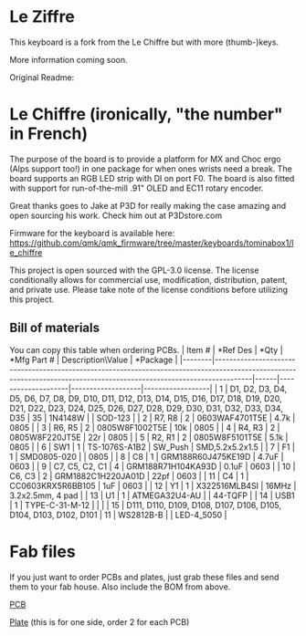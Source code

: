 # Le Ziffre

This keyboard is a fork from the Le Chiffre but with more (thumb-)keys.

More information coming soon.

Original Readme:

# Le Chiffre (ironically, "the number" in French)
The purpose of the board is to provide a platform for MX and Choc ergo (Alps support too!) in one package for when ones wrists need a break. The board supports an RGB LED strip with DI on port F0. The board is also fitted with support for run-of-the-mill .91" OLED and EC11 rotary encoder.

Great thanks goes to Jake at P3D for really making the case amazing and open sourcing his work. Check him out at P3Dstore.com

Firmware for the keyboard is available here: https://github.com/qmk/qmk_firmware/tree/master/keyboards/tominabox1/le_chiffre

This project is open sourced with the GPL-3.0 license. The license conditionally allows for commercial use, modification, distribution, patent, and private use. Please take note of the license conditions before utilizing this project. 

## Bill of materials
You can copy this table when ordering PCBs. 
| Item # | *Ref Des                                                                                                                                                             | *Qty | *Mfg Part #        | Description\Value | *Package         |
|--------|----------------------------------------------------------------------------------------------------------------------------------------------------------------------|------|--------------------|-------------------|------------------|
| 1      | D1, D2, D3, D4, D5, D6, D7, D8, D9, D10, D11, D12, D13, D14, D15, D16, D17, D18, D19, D20, D21, D22, D23, D24, D25, D26, D27, D28, D29, D30, D31, D32, D33, D34, D35 | 35   | 1N4148W            |                   | SOD-123          |
| 2      | R7, R8                                                                                                                                                               | 2    | 0603WAF4701T5E     | 4.7k              | 0805             |
| 3      | R6, R5                                                                                                                                                               | 2    | 0805W8F1002T5E     | 10k               | 0805             |
| 4      | R4, R3                                                                                                                                                               | 2    | 0805W8F220JT5E     | 22r               | 0805             |
| 5      | R2, R1                                                                                                                                                               | 2    | 0805W8F5101T5E     | 5.1k              | 0805             |
| 6      | SW1                                                                                                                                                                  | 1    | TS-1076S-A1B2      | SW_Push           | SMD,5.2x5.2x1.5  |
| 7      | F1                                                                                                                                                                   | 1    | SMD0805-020        |                   | 0805             |
| 8      | C8                                                                                                                                                                   | 1    | GRM188R60J475KE19D | 4.7uF             | 0603             |
| 9      | C7, C5, C2, C1                                                                                                                                                       | 4    | GRM188R71H104KA93D | 0.1uF             | 0603             |
| 10     | C6, C3                                                                                                                                                               | 2    | GRM1882C1H220JA01D | 22pf              | 0603             |
| 11     | C4                                                                                                                                                                   | 1    | CC0603KRX5R6BB105  | 1uF               | 0603             |
| 12     | Y1                                                                                                                                                                   | 1    | X322516MLB4SI      | 16MHz             | 3.2x2.5mm, 4 pad |
| 13     | U1                                                                                                                                                                   | 1    | ATMEGA32U4-AU      |                   | 44-TQFP          |
| 14     | USB1                                                                                                                                                                 | 1    | TYPE-C-31-M-12     |                   |                  |
| 15     | D111, D110, D109, D108, D107, D106, D105, D104, D103, D102, D101                                                                                                     | 11   | WS2812B-B          |                   | LED-4_5050       |

# Fab files
If you just want to order PCBs and plates, just grab these files and send them to your fab house. Also include the BOM from above.

[PCB](KiCad/Le%20Chiffre%20v2/Fab/PCB/LeChiffrePCBFab.zip)

[Plate](KiCad/Le%20Chiffre%20v2/Fab/Plate/LeChiffrePlateFab.zip) (this is for one side, order 2 for each PCB)
